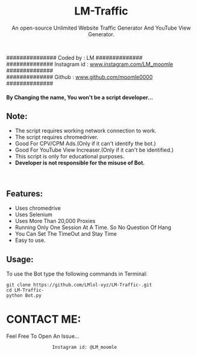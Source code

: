 
<h1 align="center">LM-Traffic

</h1>
<p align="center">An open-source Unlimited Website Traffic Generator And YouTube View Generator.</p><br>


###############  Coded by      : LM ##############<br>
##############  Instagram id   : www.instagram.com/LM_moomle ##############<br>
##############  Github         : www.github.com/moomle0000 ##############<br>



#### By Changing the name, You won't be a script developer...

## Note:

- The script requires working network connection to work.
- The script requires chromedriver.
- Good For CPV/CPM Ads.(Only if it can't identify the bot.)
- Good For YouTube View Increaser.(Only if it can't be identified.)
- This script is only for educational purposes.
- **Developer is not responsible for the misuse of Bot.**
<br>

## Features:

- Uses chromedrive
- Uses Selenium
- Uses More Than 20,000 Proxies
- Running Only One Session At A Time. So No Question Of Hang
- You Can Set The TimeOut and Stay Time 
- Easy to use.

## Usage:

To use the Bot type the following commands in Terminal:
```
git clone https://github.com/LMlol-xyz/LM-Traffic-.git
cd LM-Traffic-
python Bot.py
```


# CONTACT ME:

Feel Free To Open An Issue...

```
                 Instagram id: @LM_moomle
```



